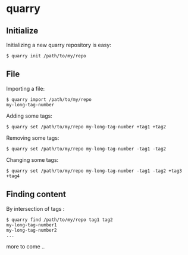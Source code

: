 quarry
=======


Initialize
----------

Initializing a new quarry repository is easy:

    $ quarry init /path/to/my/repo

File
----

Importing a file:

    $ quarry import /path/to/my/repo
    my-long-tag-number

Adding some tags:

    $ quarry set /path/to/my/repo my-long-tag-number +tag1 +tag2

Removing some tags:

    $ quarry set /path/to/my/repo my-long-tag-number -tag1 -tag2

Changing some tags:

    $ quarry set /path/to/my/repo my-long-tag-number -tag1 -tag2 +tag3 +tag4

Finding content
---------------

By intersection of tags :

    $ quarry find /path/to/my/repo tag1 tag2
    my-long-tag-number1
    my-long-tag-number2
    ...

more to come ..
